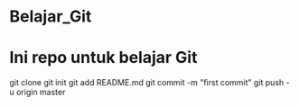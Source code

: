# Belajar_Git
Ini repo untuk belajar Git
========================================================
git clone 
git init
git add README.md
git commit -m "first commit"
git push -u origin master
